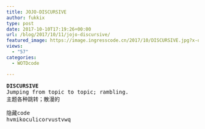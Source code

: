 ```yaml
---
title: JOJO-DISCURSIVE
author: fukkix
type: post
date: 2017-10-10T17:19:26+00:00
url: /blog/2017/10/11/jojo-discursive/
featured_image: https://image.ingresscode.cn/2017/10/DISCURSIVE.jpg?x-oss-process=image/resize,m_fill,w_561,h_220
views:
  - "57"
categories:
  - WOTDcode

---
```

<pre><strong>DISCURSIVE
</strong>Jumping from topic to topic; rambling.
主题各种跳转；散漫的

隐藏code
hvmikoculicorvustvwq</pre>